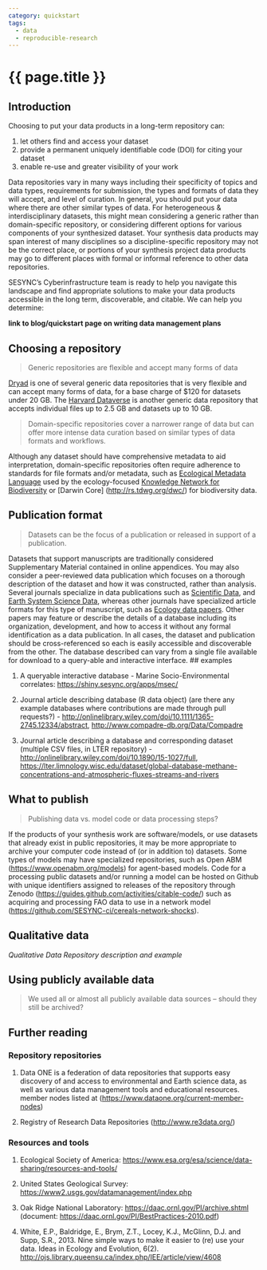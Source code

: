 ```yaml
---
category: quickstart
tags:
  - data
  - reproducible-research
---
```


# {{ page.title }}

## Introduction

Choosing to put your data products in a long-term repository can:

1.	let others find and access your dataset
1.	provide a permanent uniquely identifiable code (DOI) for citing your dataset
1.	enable re-use and greater visibility of your work

Data repositories vary in many ways including their specificity of topics and data types, requirements for submission, the types and formats of data they will accept, and level of curation. In general, you should put your data where there are other similar types of data. For heterogeneous & interdisciplinary datasets, this might mean considering a generic rather than domain-specific repository, or considering different options for various components of your synthesized dataset. Your synthesis data products may span interest of many disciplines so a discipline-specific repository may not be the correct place, or portions of your synthesis project data products may go to different places with formal or informal reference to other data repositories.

SESYNC’s Cyberinfrastructure team is ready to help you navigate this landscape and find appropriate solutions to make your data products accessible in the long term, discoverable, and citable. We can help you determine: 

**link to blog/quickstart page on writing data management plans**

## Choosing a repository

> Generic repositories are flexible and accept many forms of data

[Dryad](http://datadryad.org/) is one of several generic data repositories that is very flexible and can accept many forms of data, for a base charge of $120 for datasets under 20 GB. The [Harvard Dataverse](https://dataverse.harvard.edu/) is another generic data repository that accepts individual files up to 2.5 GB and datasets up to 10 GB. 

> Domain-specific repositories cover a narrower range of data but can offer more intense data curation based on similar types of data formats and workflows.

Although any dataset should have comprehensive metadata to aid interpretation, domain-specific repositories often require adherence to standards for file formats and/or metadata, such as [Ecological Metadata Language](https://knb.ecoinformatics.org/) used by the ecology-focused [Knowledge Network for Biodiversity](https://knb.ecoinformatics.org/) or [Darwin Core] (http://rs.tdwg.org/dwc/) for biodiversity data. 
                                                                                 
## Publication format

> Datasets can be the focus of a publication or released in support of a publication. 

Datasets that support manuscripts are traditionally considered Supplementary Material contained in online appendices. You may also consider a peer-reviewed data publication which focuses on a thorough description of the dataset and how it was constructed, rather than analysis. Several journals specialize in data publications such as [Scientific Data](http://www.nature.com/sdata/), and [Earth System Science Data](http://www.earth-system-science-data.net/), whereas other journals have specialized article formats for this type of manuscript, such as [Ecology data papers](http://esajournals.onlinelibrary.wiley.com/hub/journal/10.1002/(ISSN)1939-9170/resources/data_paper_inst_ecy.html). 
                                                                                Other papers may feature or describe the details of a database including its organization, development, and how to access it without any formal identification as a data publication. In all cases, the dataset and publication should be cross-referenced so each is easily accessible and discoverable from the other. The database described can vary from a single file available for download to a query-able and interactive interface. 
                                                                                ## examples

1. A queryable interactive database - Marine Socio-Environmental correlates: https://shiny.sesync.org/apps/msec/ 

1. Journal article describing database (R data object) (are there any example databases where contributions are made through pull requests?) - http://onlinelibrary.wiley.com/doi/10.1111/1365-2745.12334/abstract,	http://www.compadre-db.org/Data/Compadre 

1. Journal article describing a database and corresponding dataset (multiple CSV files, in LTER repository) - http://onlinelibrary.wiley.com/doi/10.1890/15-1027/full, https://lter.limnology.wisc.edu/dataset/global-database-methane-concentrations-and-atmospheric-fluxes-streams-and-rivers 

## What to publish

> Publishing data vs. model code or data processing steps?

If the products of your synthesis work are software/models, or use datasets that already exist in public repositories, it may be more appropriate to archive your computer code instead of (or in addition to) datasets. Some types of models may have specialized repositories, such as Open ABM (https://www.openabm.org/models) for agent-based models. Code for a processing public datasets and/or running a model can be hosted on Github with unique identifiers assigned to releases of the repository through Zenodo (https://guides.github.com/activities/citable-code/) such as acquiring and processing FAO data to use in a network model (https://github.com/SESYNC-ci/cereals-network-shocks).

## Qualitative data

*Qualitative Data Repository description and example*

## Using publicly available data

> We used all or almost all publicly available data sources – should they still be archived?

## Further reading  
  
### Repository repositories

1. Data ONE is a federation of data repositories that supports easy discovery of and access to environmental and Earth science data, as well as various data management tools and educational resources. member nodes listed at (https://www.dataone.org/current-member-nodes)

1. Registry of Research Data Repositories (http://www.re3data.org/) 

### Resources and tools

1. Ecological Society of America: https://www.esa.org/esa/science/data-sharing/resources-and-tools/

1. United States Geological Survey: https://www2.usgs.gov/datamanagement/index.php 

1. Oak Ridge National Laboratory: https://daac.ornl.gov/PI/archive.shtml (document: https://daac.ornl.gov/PI/BestPractices-2010.pdf) 

1. White, E.P., Baldridge, E., Brym, Z.T., Locey, K.J., McGlinn, D.J. and Supp, S.R., 2013. Nine simple ways to make it easier to (re) use your data. Ideas in Ecology and Evolution, 6(2). http://ojs.library.queensu.ca/index.php/IEE/article/view/4608 
